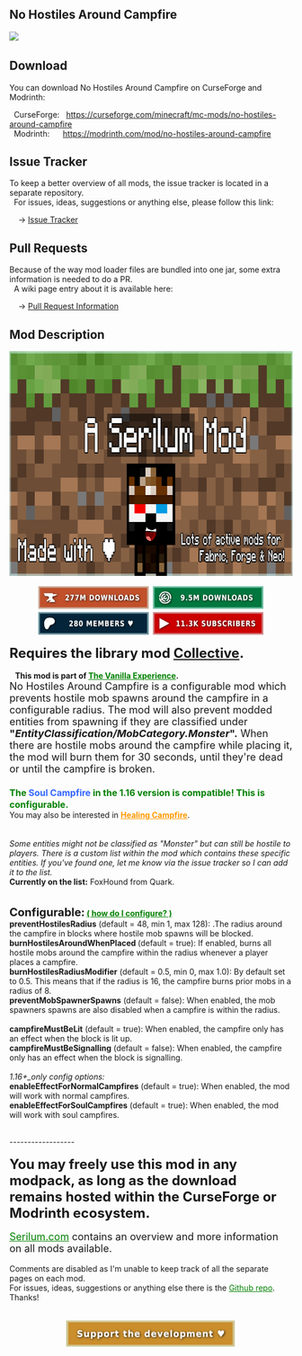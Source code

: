 <h2>No Hostiles Around Campfire</h2>

<p><a href="https://github.com/Serilum/No-Hostiles-Around-Campfire"><img src="https://serilum.com/assets/data/logo/no-hostiles-around-campfire.png"></a></p><h2>Download</h2>

<p>You can download No Hostiles Around Campfire on CurseForge and Modrinth:</p><p>&nbsp;&nbsp;CurseForge: &nbsp;&nbsp;<a href="https://curseforge.com/minecraft/mc-mods/no-hostiles-around-campfire">https://curseforge.com/minecraft/mc-mods/no-hostiles-around-campfire</a><br>&nbsp;&nbsp;Modrinth: &nbsp;&nbsp;&nbsp;&nbsp;&nbsp;<a href="https://modrinth.com/mod/no-hostiles-around-campfire">https://modrinth.com/mod/no-hostiles-around-campfire</a></p>

<h2>Issue Tracker</h2>

<p>To keep a better overview of all mods, the issue tracker is located in a separate repository.<br>&nbsp;&nbsp;For issues, ideas, suggestions or anything else, please follow this link:</p>

<p>&nbsp;&nbsp;&nbsp;&nbsp;-> <a href="https://serilum.com/url/issue-tracker">Issue Tracker</a></p>

<h2>Pull Requests</h2>

<p>Because of the way mod loader files are bundled into one jar, some extra information is needed to do a PR.<br>&nbsp;&nbsp;A wiki page entry about it is available here:</p>

<p>&nbsp;&nbsp;&nbsp;&nbsp;-> <a href="https://serilum.com/url/pull-requests">Pull Request Information</a></p>

<h2>Mod Description</h2>

<p style="text-align:center"><a href="https://serilum.com/" rel="nofollow"><img src="https://github.com/Serilum/.cdn/raw/main/description/header/header.png" alt="" width="838" height="400"></a></p>

<p style="text-align:center"><a href="https://curseforge.com/members/serilum/projects" rel="nofollow"><img src="https://raw.githubusercontent.com/Serilum/.data-workflow/main/badges/svg/curseforge.svg" width="200"></a> <a href="https://modrinth.com/user/Serilum" rel="nofollow"><img src="https://raw.githubusercontent.com/Serilum/.data-workflow/main/badges/svg/modrinth.svg" width="200"></a> <a href="https://patreon.com/serilum" rel="nofollow"><img src="https://raw.githubusercontent.com/Serilum/.data-workflow/main/badges/svg/patreon.svg" width="200"></a> <a href="https://youtube.com/@serilum" rel="nofollow"><img src="https://raw.githubusercontent.com/Serilum/.data-workflow/main/badges/svg/youtube.svg" width="200"></a></p>

<p><strong><span style="font-size:24px">Requires the library mod&nbsp;<a style="font-size:24px" href="https://curseforge.com/minecraft/mc-mods/collective" rel="nofollow">Collective</a>.</span></strong><strong>&nbsp;<br><br> &nbsp; &nbsp;This mod is part of <span style="color:#008000"><a style="color:#008000" href="https://curseforge.com/minecraft/modpacks/the-vanilla-experience" rel="nofollow">The Vanilla Experience</a></span>.</strong><br><span style="font-size:18px">No Hostiles Around Campfire is a configurable mod which prevents hostile mob spawns around the campfire in a configurable radius. The mod will also prevent modded entities from spawning if they are classified under<strong> "<em>EntityClassification/MobCategory.Monster</em>".</strong> When there are hostile mobs around the campfire while placing it, the mod will burn them for 30 seconds, until they're dead or until the campfire is broken.<br><br><strong><span style="color:#008000;font-size:16px">The <span style="color:#36f;font-size:16px">Soul Campfire</span> in the 1.16 version is compatible! This is configurable.</span></strong></span><br>You may also be interested in <span style="color:#f90"><strong><a style="color:#f90" href="https://curseforge.com/minecraft/mc-mods/healing-campfire" rel="nofollow">Healing Campfire</a></strong></span>.<br><br><br><span style="font-size:14px"><em>Some entities might not be classified as "Monster" but can still be hostile to players. There is a custom list within the mod which contains these specific entities. If you've found one, let me know via the issue tracker so I can add it to the list.</em></span><br><strong>Currently on the list:</strong> FoxHound from Quark.<br><br><br><strong><span style="font-size:20px">Configurable:</span> <span style="color:#008000;font-size:14px"><a style="color:#008000" href="https://github.com/Serilum/.information/wiki/how-to-configure-mods" rel="nofollow">(&nbsp;how do I configure?&nbsp;)</a></span><br></strong><strong>preventHostilesRadius</strong>&nbsp;(default = 48, min 1, max 128): .The radius around the campfire in blocks where hostile mob spawns will be blocked.<br><strong>burnHostilesAroundWhenPlaced&nbsp;</strong>(default = true):&nbsp;If enabled, burns all hostile mobs around the campfire within the radius whenever a player places a campfire.<br><strong>burnHostilesRadiusModifier</strong>&nbsp;(default = 0.5, min 0, max 1.0):&nbsp;By default set to 0.5. This means that if the radius is 16, the campfire burns prior mobs in a radius of 8.<br><strong>preventMobSpawnerSpawns</strong>&nbsp;(default = false):&nbsp;When enabled, the mob spawners spawns are also disabled when a campfire is within the radius.<br><br><strong>campfireMustBeLit</strong>&nbsp;(default = true): When enabled, the campfire only has an effect when the block is lit up.<br><strong>campfireMustBeSignalling</strong>&nbsp;(default = false): When enabled, the campfire only has an effect when the block is signalling.<br><br><span style="font-size:14px"><em>1.16+_only config options:</em></span><br><strong>enableEffectForNormalCampfires</strong>&nbsp;(default = true): When enabled, the mod will work with normal campfires.<br><strong>enableEffectForSoulCampfires</strong>&nbsp;(default = true): When enabled, the mod will work with soul campfires.</p>

<p><br>------------------<br><br><span style="font-size:24px"><strong>You may freely use this mod in any modpack, as long as the download remains hosted within the CurseForge or Modrinth ecosystem.</strong></span><br><br><span style="font-size:18px"><a style="font-size:18px;color:#008000" href="https://serilum.com/" rel="nofollow">Serilum.com</a> contains an overview and more information on all mods available.</span><br><br><span style="font-size:14px">Comments are disabled as I'm unable to keep track of all the separate pages on each mod.</span><span style="font-size:14px"><br>For issues, ideas, suggestions or anything else there is the&nbsp;<a style="font-size:14px;color:#008000" href="https://github.com/Serilum/.issue-tracker" rel="nofollow">Github repo</a>. Thanks!</span><span style="font-size:6px"><br><br></span></p>

<p style="text-align:center"><a href="https://serilum.com/donate" rel="nofollow"><img src="https://github.com/Serilum/.cdn/raw/main/description/projects/support.svg" alt="" width="306" height="50"></a></p>